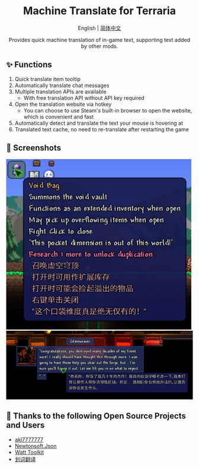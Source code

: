 <h1 align="center">Machine Translate for Terraria</h1>

<div align="center">

English | [简体中文](README.md)

Provides quick machine translation of in-game text, supporting text added by other mods.

</div>

## ✨ Functions
1. Quick translate item tooltip
2. Automatically translate chat messages
3. Multiple translation APIs are available 
   - With free translation API without API key required
4. Open the translation website via hotkey
   - You can choose to use Steam's built-in browser to open the website, which is convenient and fast
5. Automatically detect and translate the text your mouse is hovering at
6. Translated text cache, no need to re-translate after restarting the game

## 🧩 Screenshots
<img src=".res/voidbag-screenshot.png" width="500" />
<br/>
<img src="./.res/starlight-river-screenshot.png" width="800" />

## 📄 Thanks to the following Open Source Projects and Users
* [akl7777777](https://github.com/akl7777777)
* [Newtonsoft.Json](https://github.com/JamesNK/Newtonsoft.Json)
* [Watt Toolkit](https://github.com/BeyondDimension/SteamTools)
* [划词翻译](https://github.com/hcfyapp)